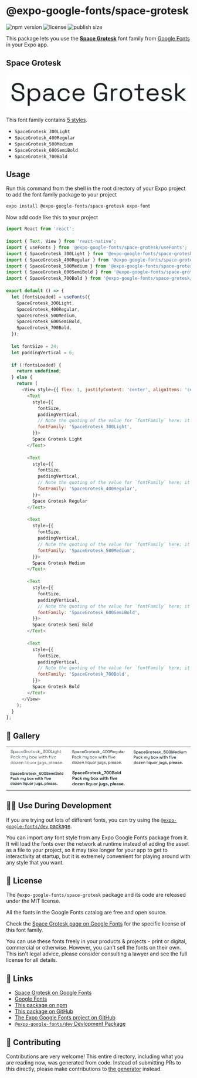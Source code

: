 # @expo-google-fonts/space-grotesk

![npm version](https://flat.badgen.net/npm/v/@expo-google-fonts/space-grotesk)
![license](https://flat.badgen.net/github/license/expo/google-fonts)
![publish size](https://flat.badgen.net/packagephobia/install/@expo-google-fonts/space-grotesk)

This package lets you use the [**Space Grotesk**](https://fonts.google.com/specimen/Space+Grotesk) font family from [Google Fonts](https://fonts.google.com/) in your Expo app.

## Space Grotesk

![Space Grotesk](./font-family.png)

This font family contains [5 styles](#-gallery).

- `SpaceGrotesk_300Light`
- `SpaceGrotesk_400Regular`
- `SpaceGrotesk_500Medium`
- `SpaceGrotesk_600SemiBold`
- `SpaceGrotesk_700Bold`

## Usage

Run this command from the shell in the root directory of your Expo project to add the font family package to your project
```sh
expo install @expo-google-fonts/space-grotesk expo-font
```

Now add code like this to your project
```js
import React from 'react';

import { Text, View } from 'react-native';
import { useFonts } from '@expo-google-fonts/space-grotesk/useFonts';
import { SpaceGrotesk_300Light } from '@expo-google-fonts/space-grotesk/300Light';
import { SpaceGrotesk_400Regular } from '@expo-google-fonts/space-grotesk/400Regular';
import { SpaceGrotesk_500Medium } from '@expo-google-fonts/space-grotesk/500Medium';
import { SpaceGrotesk_600SemiBold } from '@expo-google-fonts/space-grotesk/600SemiBold';
import { SpaceGrotesk_700Bold } from '@expo-google-fonts/space-grotesk/700Bold';

export default () => {
  let [fontsLoaded] = useFonts({
    SpaceGrotesk_300Light,
    SpaceGrotesk_400Regular,
    SpaceGrotesk_500Medium,
    SpaceGrotesk_600SemiBold,
    SpaceGrotesk_700Bold,
  });

  let fontSize = 24;
  let paddingVertical = 6;

  if (!fontsLoaded) {
    return undefined;
  } else {
    return (
      <View style={{ flex: 1, justifyContent: 'center', alignItems: 'center' }}>
        <Text
          style={{
            fontSize,
            paddingVertical,
            // Note the quoting of the value for `fontFamily` here; it expects a string!
            fontFamily: 'SpaceGrotesk_300Light',
          }}>
          Space Grotesk Light
        </Text>

        <Text
          style={{
            fontSize,
            paddingVertical,
            // Note the quoting of the value for `fontFamily` here; it expects a string!
            fontFamily: 'SpaceGrotesk_400Regular',
          }}>
          Space Grotesk Regular
        </Text>

        <Text
          style={{
            fontSize,
            paddingVertical,
            // Note the quoting of the value for `fontFamily` here; it expects a string!
            fontFamily: 'SpaceGrotesk_500Medium',
          }}>
          Space Grotesk Medium
        </Text>

        <Text
          style={{
            fontSize,
            paddingVertical,
            // Note the quoting of the value for `fontFamily` here; it expects a string!
            fontFamily: 'SpaceGrotesk_600SemiBold',
          }}>
          Space Grotesk Semi Bold
        </Text>

        <Text
          style={{
            fontSize,
            paddingVertical,
            // Note the quoting of the value for `fontFamily` here; it expects a string!
            fontFamily: 'SpaceGrotesk_700Bold',
          }}>
          Space Grotesk Bold
        </Text>
      </View>
    );
  }
};

```

## 🔡 Gallery


||||
|-|-|-|
|![SpaceGrotesk_300Light](.//300Light/SpaceGrotesk_300Light.ttf.png)|![SpaceGrotesk_400Regular](.//400Regular/SpaceGrotesk_400Regular.ttf.png)|![SpaceGrotesk_500Medium](.//500Medium/SpaceGrotesk_500Medium.ttf.png)||
|![SpaceGrotesk_600SemiBold](.//600SemiBold/SpaceGrotesk_600SemiBold.ttf.png)|![SpaceGrotesk_700Bold](.//700Bold/SpaceGrotesk_700Bold.ttf.png)|||


## 👩‍💻 Use During Development

If you are trying out lots of different fonts, you can try using the [`@expo-google-fonts/dev` package](https://github.com/freeboub/google-fonts/tree/master/font-packages/dev#readme).

You can import *any* font style from any Expo Google Fonts package from it. It will load the fonts
over the network at runtime instead of adding the asset as a file to your project, so it may take longer
for your app to get to interactivity at startup, but it is extremely convenient
for playing around with any style that you want.

## 📖 License

The `@expo-google-fonts/space-grotesk` package and its code are released under the MIT license.

All the fonts in the Google Fonts catalog are free and open source.

Check the [Space Grotesk page on Google Fonts](https://fonts.google.com/specimen/Space+Grotesk) for the specific license of this font family.

You can use these fonts freely in your products & projects - print or digital, commercial or otherwise. However, you can't sell the fonts on their own. This isn't legal advice, please consider consulting a lawyer and see the full license for all details.

## 🔗 Links

- [Space Grotesk on Google Fonts](https://fonts.google.com/specimen/Space+Grotesk)
- [Google Fonts](https://fonts.google.com/)
- [This package on npm](https://www.npmjs.com/package/@expo-google-fonts/space-grotesk)
- [This package on GitHub](https://github.com/freeboub/google-fonts/tree/master/font-packages/space-grotesk)
- [The Expo Google Fonts project on GitHub](https://github.com/freeboub/google-fonts)
- [`@expo-google-fonts/dev` Devlopment Package](https://github.com/freeboub/google-fonts/tree/master/font-packages/dev)

## 🤝 Contributing

Contributions are very welcome! This entire directory, including what you are reading now, was generated from code. Instead of submitting PRs to this directly, please make contributions to [the generator](https://github.com/freeboub/google-fonts/tree/master/packages/generator) instead.
